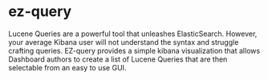 # ez-query
Lucene Queries are a powerful tool that unleashes ElasticSearch. However, your average Kibana user will not understand the syntax and struggle crafting queries. EZ-query provides a simple kibana visualization that allows Dashboard authors to create a list of Lucene Queries that are then selectable from an easy to use GUI. 
